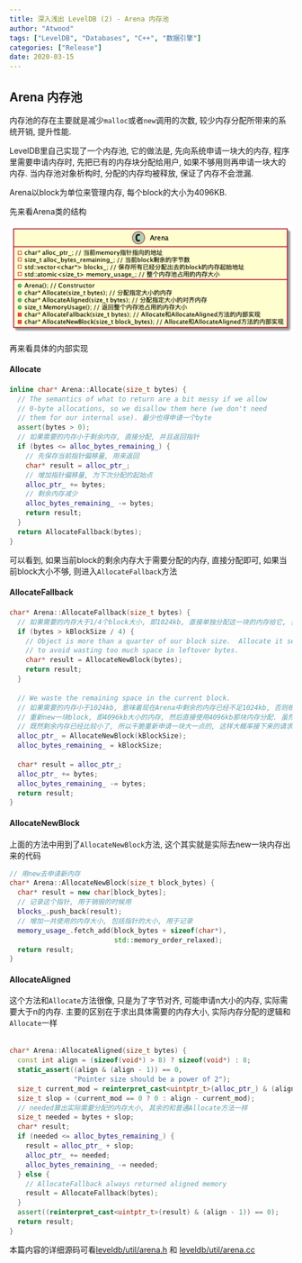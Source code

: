 ```yaml
---
title: 深入浅出 LevelDB (2) - Arena 内存池
author: "Atwood"
tags: ["LevelDB", "Databases", "C++", "数据引擎"]
categories: ["Release"]
date: 2020-03-15
---
```


## Arena 内存池
内存池的存在主要就是减少`malloc`或者`new`调用的次数, 较少内存分配所带来的系统开销, 提升性能. 

LevelDB里自己实现了一个内存池, 它的做法是, 先向系统申请一块大的内存, 程序里需要申请内存时, 先把已有的内存块分配给用户, 如果不够用则再申请一块大的内存. 当内存池对象析构时, 分配的内存均被释放, 保证了内存不会泄漏. 

Arena以block为单位来管理内存, 每个block的大小为4096KB. 


先来看Arena类的结构

![leveldb_arena](/images/leveldb_arena/arena_uml.png)

再来看具体的内部实现

#### Allocate
```c++
inline char* Arena::Allocate(size_t bytes) {
  // The semantics of what to return are a bit messy if we allow
  // 0-byte allocations, so we disallow them here (we don't need
  // them for our internal use). 最少也得申请一个byte
  assert(bytes > 0);
  // 如果需要的内存小于剩余内存, 直接分配, 并且返回指针
  if (bytes <= alloc_bytes_remaining_) {
    // 先保存当前指针偏移量, 用来返回
    char* result = alloc_ptr_;
    // 增加指针偏移量, 为下次分配的起始点
    alloc_ptr_ += bytes;
    // 剩余内存减少
    alloc_bytes_remaining_ -= bytes;
    return result;
  }
  return AllocateFallback(bytes);
}
```

可以看到, 如果当前block的剩余内存大于需要分配的内存, 直接分配即可, 如果当前block大小不够, 则进入`AllocateFallback`方法

#### AllocateFallback 
```c++
char* Arena::AllocateFallback(size_t bytes) {
  // 如果需要的内存大于1/4个block大小, 即1024kb, 直接单独分配这一块的内存给它, 当前block现有的剩余内存不变. 比如之前Arena内存中还剩500kb, 现在请求2000kb, 则重新用new申请2000kb的内存, 保存内存的指针, 然后返回. 然后Arena剩余还是500kb, 下一次有请求申请内存, 还是会首先尝试在500kb中分配
  if (bytes > kBlockSize / 4) {
    // Object is more than a quarter of our block size.  Allocate it separately
    // to avoid wasting too much space in leftover bytes.
    char* result = AllocateNewBlock(bytes);
    return result;
  }

  // We waste the remaining space in the current block.
  // 如果需要的内存小于1024kb, 意味着现在Arena中剩余的内存已经不足1024kb, 否则根本不会进入这个方法. 那么直接丢弃这1024kb的内存,
  // 重新new一块block, 即4096kb大小的内存, 然后直接使用4096kb那块内存分配. 虽然浪费了之前的那一块内存, 但是我理解目的是为了减少new的次数.
  // 既然剩余内存已经比较小了, 所以干脆重新申请一块大一点的, 这样大概率接下来的请求都可以直接返回, 不用再进行new操作
  alloc_ptr_ = AllocateNewBlock(kBlockSize);
  alloc_bytes_remaining_ = kBlockSize;

  char* result = alloc_ptr_;
  alloc_ptr_ += bytes;
  alloc_bytes_remaining_ -= bytes;
  return result;
}
```

#### AllocateNewBlock
上面的方法中用到了`AllocateNewBlock`方法, 这个其实就是实际去new一块内存出来的代码
```c++
// 用new去申请新内存
char* Arena::AllocateNewBlock(size_t block_bytes) {
  char* result = new char[block_bytes];
  // 记录这个指针, 用于销毁的时候用
  blocks_.push_back(result);
  // 增加一共使用的内存大小, 包括指针的大小, 用于记录
  memory_usage_.fetch_add(block_bytes + sizeof(char*),
                          std::memory_order_relaxed);
  return result;
}
```

#### AllocateAligned
这个方法和`Allocate`方法很像, 只是为了字节对齐, 可能申请n大小的内存, 实际需要大于n的内存. 主要的区别在于求出具体需要的内存大小, 实际内存分配的逻辑和`Allocate`一样
```c++

char* Arena::AllocateAligned(size_t bytes) {
  const int align = (sizeof(void*) > 8) ? sizeof(void*) : 8;
  static_assert((align & (align - 1)) == 0,
                "Pointer size should be a power of 2");
  size_t current_mod = reinterpret_cast<uintptr_t>(alloc_ptr_) & (align - 1);
  size_t slop = (current_mod == 0 ? 0 : align - current_mod);
  // needed算出实际需要分配的内存大小, 其余的和普通Allocate方法一样
  size_t needed = bytes + slop;
  char* result;
  if (needed <= alloc_bytes_remaining_) {
    result = alloc_ptr_ + slop;
    alloc_ptr_ += needed;
    alloc_bytes_remaining_ -= needed;
  } else {
    // AllocateFallback always returned aligned memory
    result = AllocateFallback(bytes);
  }
  assert((reinterpret_cast<uintptr_t>(result) & (align - 1)) == 0);
  return result;
}
```

本篇内容的详细源码可看[leveldb/util/arena.h](https://github.com/google/leveldb/blob/master/util/arena.h) 和 [leveldb/util/arena.cc](https://github.com/google/leveldb/blob/master/util/arena.cc)
